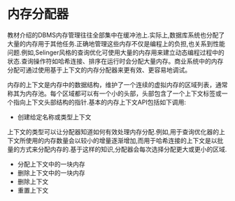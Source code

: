 # 内存分配器
教材介绍的DBMS内存管理往往全部集中在缓冲池上.实际上,数据库系统也分配了大量的内存用于其他任务.正确地管理这些内存不仅是编程上的负担,也关系到性能问题.例如,Selinger风格的查询优化可使用大量的内存用来建立动态编程过程中的状态.查询操作符如哈希连接、排序在运行时会分配大量内存。商业系统中的内存分配可通过使用基于上下文的内存分配器来更有效、更容易地调试。<p>
内存的上下文是内存中的数据结构，维护了一个连续的虚拟内存的区域列表，通常称其为内存池。每个区域都可以有一个小的头部，头部包含了一个上下文标签或一个指向上下文头部结构的指针.基本的内存上下文API包括如下调用:
* 创建给定名称或类型上下文

上下文的类型可以让分配器知道如何有效处理内存分配.例如,用于查询优化器的上下文所使用的内存数量会以较小的增量逐渐增加,而用于哈希连接的上下文是以批量的方式来分配内存的.基于这样的知识,分配器会每次选择分配更大或更小的区域.
* 分配上下文中的一块内存
* 删除上下文中的一块内存
* 删除上下文
* 重置上下文

